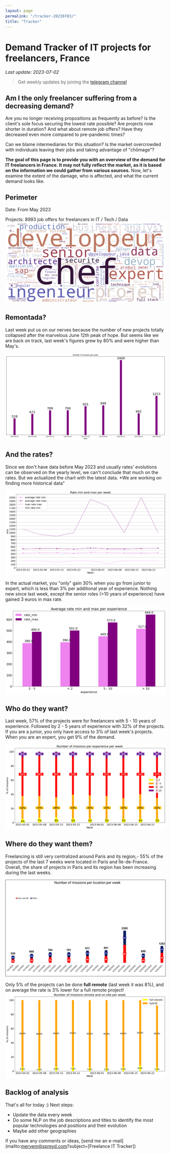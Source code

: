 ```yaml
---
layout: page
permalink: "/tracker-20230703/"
title: "Tracker"
---
```

# Demand Tracker of IT projects for freelancers, France
*Last update: 2023-07-02*
> Get weekly updates by joining the [telegram
> channel](https://t.me/+3y9PJaF335UxYTg0)

## Am I the only freelancer suffering from a decreasing demand?

Are you no longer receiving propositions as frequently as before? 
Is the client's sole focus securing the lowest rate possible?
Are projects now shorter in duration?
And what about remote job offers? Have they decreased even more compared to pre-pandemic times? 

Can we blame intermediaries for this situation? 
Is the market overcrowded with individuals leaving their jobs and taking advantage of "chômage"?

**The goal of this page is to provide you with an overview of the demand for IT freelancers in France. It may not fully reflect the market, as it is based on the information we could gather from various sources.**
Now, let's examine the extent of the damage, who is affected, and what the current demand looks like.

## Perimeter
Date: From May 2023

Projects: 8993 job offers for freelancers in IT / Tech / Data ![Type of projects](/wordcloud_projects.png)

## Remontada?
Last week put us on our nerves because the number of new projects totally collapsed after the marvelous June 12th peak of hope.
But seems like we are back on track, last week's figures  grew by 80%  and were higher than May's.

![Number of projects posted per week](/nbmissions_week_20230703.png)

## And the rates?
Since we don't have data before May 2023 and usually rates' evolutions can be observed on the yearly level, we can't conclude that much on the rates. But we actualized the chart with the latest data.
*We are working on finding more historical data"

![Rates' evolutions](/rates_week_20230703.png)

In the actual market, you "only" gain 30% when you go from junior to expert, which is less than 3% per additional year of experience.
Nothing new since last week, except the senior roles (>10 years of experience) have gained 3 euros in max rate.

![Rates per experience](/rate_experience_week_20230626.png)

## Who do they want?
Last week, 57% of the projects were for freelancers with 5 - 10 years of experience.
Followed by 2 - 5 years of experience with 32% of the projects.
If you are a junior, you only have access to 3% of last week's projects. When you are an expert, you get 9% of the demand.

![Demand per experience](/nbmissions_exp_20230703.png)

## Where do they want them?
Freelancing is still very centralized around Paris and its region,- 55% of the projects of the last 7 weeks were located in Paris and Île-de-France.
Overall, the share of projects in Paris and its region has been increasing during the last weeks.

![Demand per region](/nbmissions_location_20230703.png)

Only 5% of the projects can be done **full remote** (last week it was 8%), and on average the rate is 3% lower for a full remote project!
![Demand per remote](/nbmissions_remote_20230703.png)



## Backlog of analysis
That's all for today :)
Next steps: 
- Update the data every week
- Do some NLP on the job descriptions and titles to identify the most popular technologies and positions and their evolution
- Maybe add other geographies

If you have any comments or ideas, [send me an e-mail](mailto:meryem@spreyd.com?subject=[Freelance IT Tracker])
